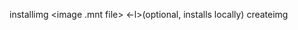 installimg <image .mnt file> <command to execute this SPack> <-l>(optional, installs locally)
createimg <executable to pack>

